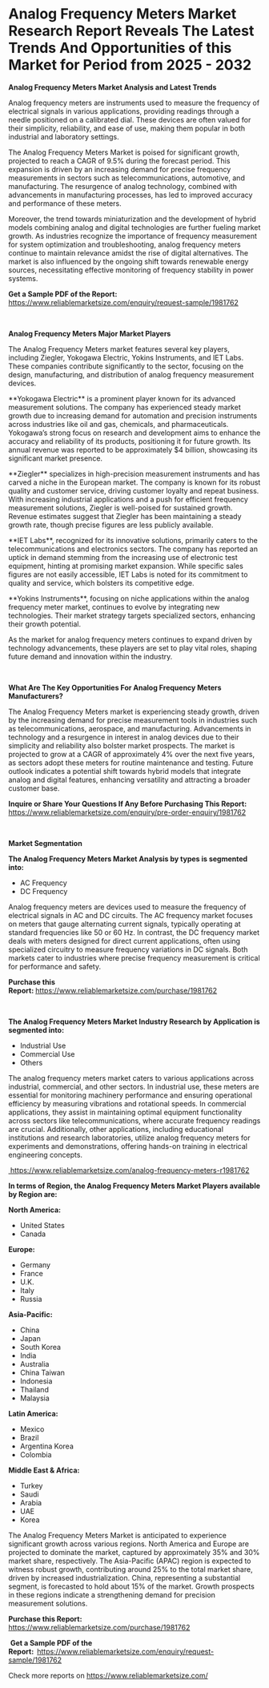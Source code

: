 <p><h1>Analog Frequency Meters Market Research Report Reveals The Latest Trends And Opportunities of this Market for Period from 2025 - 2032</h1></p><p><strong>Analog Frequency Meters Market Analysis and Latest Trends</strong></p>
<p><p>Analog frequency meters are instruments used to measure the frequency of electrical signals in various applications, providing readings through a needle positioned on a calibrated dial. These devices are often valued for their simplicity, reliability, and ease of use, making them popular in both industrial and laboratory settings.</p><p>The Analog Frequency Meters Market is poised for significant growth, projected to reach a CAGR of 9.5% during the forecast period. This expansion is driven by an increasing demand for precise frequency measurements in sectors such as telecommunications, automotive, and manufacturing. The resurgence of analog technology, combined with advancements in manufacturing processes, has led to improved accuracy and performance of these meters. </p><p>Moreover, the trend towards miniaturization and the development of hybrid models combining analog and digital technologies are further fueling market growth. As industries recognize the importance of frequency measurement for system optimization and troubleshooting, analog frequency meters continue to maintain relevance amidst the rise of digital alternatives. The market is also influenced by the ongoing shift towards renewable energy sources, necessitating effective monitoring of frequency stability in power systems.</p></p>
<p><strong>Get a Sample PDF of the Report:&nbsp;</strong> <a href="https://www.reliablemarketsize.com/enquiry/request-sample/1981762?utm_campaign=2042&utm_medium=2&utm_source=Github&utm_content=ia&utm_term=20022025&utm_id=analog-frequency-meters">https://www.reliablemarketsize.com/enquiry/request-sample/1981762</a></p>
<p>&nbsp;</p>
<p><strong>Analog Frequency Meters Major Market Players</strong></p>
<p><p>The Analog Frequency Meters market features several key players, including Ziegler, Yokogawa Electric, Yokins Instruments, and IET Labs. These companies contribute significantly to the sector, focusing on the design, manufacturing, and distribution of analog frequency measurement devices.</p><p>**Yokogawa Electric** is a prominent player known for its advanced measurement solutions. The company has experienced steady market growth due to increasing demand for automation and precision instruments across industries like oil and gas, chemicals, and pharmaceuticals. Yokogawa’s strong focus on research and development aims to enhance the accuracy and reliability of its products, positioning it for future growth. Its annual revenue was reported to be approximately $4 billion, showcasing its significant market presence.</p><p>**Ziegler** specializes in high-precision measurement instruments and has carved a niche in the European market. The company is known for its robust quality and customer service, driving customer loyalty and repeat business. With increasing industrial applications and a push for efficient frequency measurement solutions, Ziegler is well-poised for sustained growth. Revenue estimates suggest that Ziegler has been maintaining a steady growth rate, though precise figures are less publicly available.</p><p>**IET Labs**, recognized for its innovative solutions, primarily caters to the telecommunications and electronics sectors. The company has reported an uptick in demand stemming from the increasing use of electronic test equipment, hinting at promising market expansion. While specific sales figures are not easily accessible, IET Labs is noted for its commitment to quality and service, which bolsters its competitive edge.</p><p>**Yokins Instruments**, focusing on niche applications within the analog frequency meter market, continues to evolve by integrating new technologies. Their market strategy targets specialized sectors, enhancing their growth potential.</p><p>As the market for analog frequency meters continues to expand driven by technology advancements, these players are set to play vital roles, shaping future demand and innovation within the industry.</p></p>
<p>&nbsp;</p>
<p><strong>What Are The Key Opportunities For Analog Frequency Meters Manufacturers?</strong></p>
<p><p>The Analog Frequency Meters market is experiencing steady growth, driven by the increasing demand for precise measurement tools in industries such as telecommunications, aerospace, and manufacturing. Advancements in technology and a resurgence in interest in analog devices due to their simplicity and reliability also bolster market prospects. The market is projected to grow at a CAGR of approximately 4% over the next five years, as sectors adopt these meters for routine maintenance and testing. Future outlook indicates a potential shift towards hybrid models that integrate analog and digital features, enhancing versatility and attracting a broader customer base.</p></p>
<p><strong>Inquire or Share Your Questions If Any Before Purchasing This Report:</strong> <a href="https://www.reliablemarketsize.com/enquiry/pre-order-enquiry/1981762?utm_campaign=2042&utm_medium=2&utm_source=Github&utm_content=ia&utm_term=20022025&utm_id=analog-frequency-meters">https://www.reliablemarketsize.com/enquiry/pre-order-enquiry/1981762</a></p>
<p>&nbsp;</p>
<p><strong>Market Segmentation</strong></p>
<p><strong>The Analog Frequency Meters Market Analysis by types is segmented into:</strong></p>
<p><ul><li>AC Frequency</li><li>DC Frequency</li></ul></p>
<p><p>Analog frequency meters are devices used to measure the frequency of electrical signals in AC and DC circuits. The AC frequency market focuses on meters that gauge alternating current signals, typically operating at standard frequencies like 50 or 60 Hz. In contrast, the DC frequency market deals with meters designed for direct current applications, often using specialized circuitry to measure frequency variations in DC signals. Both markets cater to industries where precise frequency measurement is critical for performance and safety.</p></p>
<p><strong>Purchase this Report:&nbsp;</strong><a href="https://www.reliablemarketsize.com/purchase/1981762?utm_campaign=2042&utm_medium=2&utm_source=Github&utm_content=ia&utm_term=20022025&utm_id=analog-frequency-meters">https://www.reliablemarketsize.com/purchase/1981762</a></p>
<p>&nbsp;</p>
<p><strong>The Analog Frequency Meters Market Industry Research by Application is segmented into:</strong></p>
<p><ul><li>Industrial Use</li><li>Commercial Use</li><li>Others</li></ul></p>
<p><p>The analog frequency meters market caters to various applications across industrial, commercial, and other sectors. In industrial use, these meters are essential for monitoring machinery performance and ensuring operational efficiency by measuring vibrations and rotational speeds. In commercial applications, they assist in maintaining optimal equipment functionality across sectors like telecommunications, where accurate frequency readings are crucial. Additionally, other applications, including educational institutions and research laboratories, utilize analog frequency meters for experiments and demonstrations, offering hands-on training in electrical engineering concepts.</p></p>
<p><a href="https://www.reliablemarketsize.com/analog-frequency-meters-r1981762?utm_campaign=2042&utm_medium=2&utm_source=Github&utm_content=ia&utm_term=20022025&utm_id=analog-frequency-meters">&nbsp;https://www.reliablemarketsize.com/analog-frequency-meters-r1981762</a></p>
<p><strong>In terms of Region, the Analog Frequency Meters Market Players available by Region are:</strong></p>
<p>
    <p> <strong> North America: </strong>
        <ul>
            <li>United States</li>
            <li>Canada</li>
        </ul>
        </p> 
    <p> <strong> Europe: </strong>
        <ul>
            <li>Germany</li>
            <li>France</li>
            <li>U.K.</li>
            <li>Italy</li>
            <li>Russia</li>
        </ul>
        </p> 
    <p> <strong> Asia-Pacific: </strong>
        <ul>
            <li>China</li>
            <li>Japan</li>
            <li>South Korea</li>
            <li>India</li>
            <li>Australia</li>
            <li>China Taiwan</li>
            <li>Indonesia</li>
            <li>Thailand</li>
            <li>Malaysia</li>
        </ul>
        </p> 
    <p> <strong> Latin America: </strong>
        <ul>
            <li>Mexico</li>
            <li>Brazil</li>
            <li>Argentina Korea</li>
            <li>Colombia</li>
        </ul>
        </p> 
    <p> <strong> Middle East & Africa: </strong>
        <ul>
            <li>Turkey</li>
            <li>Saudi</li>
            <li>Arabia</li>
            <li>UAE</li>
            <li>Korea</li>
        </ul>
    </p>
    </p>
<p><p>The Analog Frequency Meters Market is anticipated to experience significant growth across various regions. North America and Europe are projected to dominate the market, captured by approximately 35% and 30% market share, respectively. The Asia-Pacific (APAC) region is expected to witness robust growth, contributing around 25% to the total market share, driven by increased industrialization. China, representing a substantial segment, is forecasted to hold about 15% of the market. Growth prospects in these regions indicate a strengthening demand for precision measurement solutions.</p></p>
<p><strong>Purchase this Report: </strong><a href="https://www.reliablemarketsize.com/purchase/1981762?utm_campaign=2042&utm_medium=2&utm_source=Github&utm_content=ia&utm_term=20022025&utm_id=analog-frequency-meters">https://www.reliablemarketsize.com/purchase/1981762</a></p>
<p>&nbsp;<strong>Get a Sample PDF of the Report:&nbsp;&nbsp;</strong><a href="https://www.reliablemarketsize.com/enquiry/request-sample/1981762?utm_campaign=2042&utm_medium=2&utm_source=Github&utm_content=ia&utm_term=20022025&utm_id=analog-frequency-meters">https://www.reliablemarketsize.com/enquiry/request-sample/1981762</a></p>
<p><strong></strong></p>
<p>Check more reports on <a href="https://www.reliablemarketsize.com/?utm_campaign=2042&utm_medium=2&utm_source=Github&utm_content=ia&utm_term=20022025&utm_id=analog-frequency-meters">https://www.reliablemarketsize.com/</a></p>